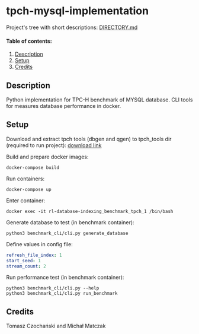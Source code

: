 # tpch-mysql-implementation
Project's tree with short descriptions: [DIRECTORY.md](./DIRECTORY.md)

#### Table of contents: 
1. [Description](#description)
1. [Setup](#setup)
1. [Credits](#credits)

## Description
Python implementation for TPC-H benchmark of MYSQL database. 
CLI tools for measures database performance in docker.

## Setup

Download and extract tpch tools (dbgen and qgen) to tpch_tools dir (required to run project):
[download link](http://tpc.org/tpc_documents_current_versions/download_programs/tools-download-request5.asp?bm_type=TPC-H&bm_vers=3.0.0&mode=CURRENT-ONLY "tpch tools")

Build and prepare docker images:
```shell
docker-compose build
```

Run containers:
```shell
docker-compose up
```

Enter container:
```shell
docker exec -it rl-database-indexing_benchmark_tpch_1 /bin/bash
```

Generate database to test (in benchmark container):
```shell
python3 benchmark_cli/cli.py generate_database
```

Define values in config file:
```yaml
refresh_file_index: 1
start_seed: 1
stream_count: 2
```

Run performance test (in benchmark container):
```shell
python3 benchmark_cli/cli.py --help
python3 benchmark_cli/cli.py run_benchmark
```



## Credits
Tomasz Czochański and Michał Matczak